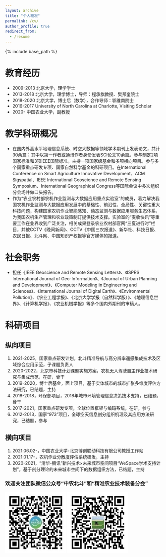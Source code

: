 ```yaml
---
layout: archive
title: "个人概况"
permalink: /cv/
author_profile: true
redirect_from:
  - /resume
---
```


{% include base_path %}

教育经历
======
* 2009-2013 北京大学，理学学士
* 2013-2018 北京大学，理学博士，导师：程承旗教授、樊邦奎院士
* 2018-2020 北京大学，博士后（数学），合作导师：鄂维南院士
* 2016-2017 University of North Carolina at Charlotte, Visiting Scholar
* 2020-   中国农业大学，副教授

  
教学科研概况
======
* 在国内外高水平地理信息系统、时空大数据等领域学术期刊上发表论文，共计30余篇；其中以第一作者或通讯作者身份发表SCI论文10余篇。参与制定2项国家标准和3项IEEE国际标准。主持一项国家级基金和多项横向项目。参与多个国家重点研发专项、国家自然科学基金的科研项目。在International Conference on Smart Agriculture Innovative Development、ACM Sigspatial、IEEE International Geoscience and Remote Sensing Symposium、International Geographical Congress等国际会议中多次组织分会场并做口头报告。
* 作为“农业农村部农机作业监测与大数据应用重点实验室”的成员，着力解决我国农机作业监测与大数据应用发展中的基础性、前沿性、全局性、关键性重大科技问题，构建国家农机作业智能感知、动态监测与数据应用服务生态体系，为我国农机生产管理和农业政策制订提供技术支撑。实验室的“麦收快讯”等重要工作在业界收到广泛关注，相关成果登录农业农村部官网“三夏进行时”栏目，并被CCTV《晚间新闻》、CCTV《中国三农报道》、新华社、科技日报、农民日报、北斗网、中国知识产权报等官方媒体的报道。



社会职务
======

* 担任《IEEE Geoscience and Remote Sensing Letters》、《ISPRS International Journal of Geo-Information》、《Journal of Urban Planning and Development》、《Computer Modeling in Engineering and Sciences》、《International Journal of Digital Earth》、《Environmental Pollution》、《农业工程学报》、《北京大学学报（自然科学版）》、《地理信息世界》、《计算机学报》、《农业机械学报》等多个国内外期刊的审稿人。





科研项目
======
## 纵向项目

  1. 2021-2025，国家重点研发计划，北斗精准导航与高分辨率遥感集成技术及区域综合应用示范，子课题负责人
  2. 2020-2022，北京市科技计划课题实施方案，农机无人驾驶自主作业技术研究与集成示范，在研，骨干  
  3. 2019-2020，博士后基金，面上项目，基于实体城市的城市扩张多维度评估方法研究，已结题，主持  
  4. 2018-2018，环保部项目，2018年城市环境管理信息决策技术支持，已结题，骨干  
  5. 2017-2021，国家重点研发专项，全球位置框架与编码系统，在研，参与  
  6. 2012-2013，国家“973”项目，全球空天信息剖分组织机理及其应用方法研究，已结题，参与

## 横向项目

  1. 2021.06.02-，中国农业大学-北京博创联动科技有限公司教授工作站   
  2. 2021.01.17-，农机作业分散度评估系统研发，主持
  3. 2020-2021，“清华-腾讯”新兴技术×未来城市空间项目“WeSpace学术支持计划”，基于剖分理论的未来城市空间下的数据组织方法，已结题，主持  
  
  
### 欢迎关注团队微信公众号“中农北斗”和“精准农业技术装备分会”
![avatar](/images/中农北斗.jpg)
![avatar](/images/精准农业技术装备分会.jpg)

